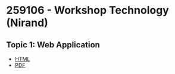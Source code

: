 # 259106 - Workshop Technology (Nirand)

## Topic 1: Web Application

- [HTML](/src/T01/T01.html)
- [PDF](/src/T01/T01.pdf)
